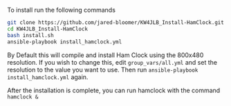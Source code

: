 To install run the following commands

```BASH
git clone https://github.com/jared-bloomer/KW4JLB_Install-HamClock.git
cd KW4JLB_Install-HamClock
bash install.sh
ansible-playbook install_hamclock.yml
```

By Default this will compile and install Ham Clock using the 800x480 resolution. If you wish to change this, edit ``group_vars/all.yml`` and set the resolution to the value you want to use. Then run ``ansible-playbook install_hamclock.yml`` again.

After the installation is complete, you can run hamclock with the command ``hamclock &``


